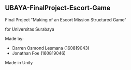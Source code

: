 ## UBAYA-FinalProject-Escort-Game
Final Project "Making of an Escort Mission Structured Game"

for Universitas Surabaya 
 
Made by: 
 
* Darren Osmond Lesmana (160819043) 
* Jonathan Foe (160819046)

Made in Unity
